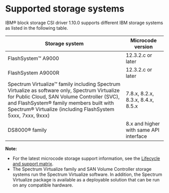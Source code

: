 # Supported storage systems

IBM® block storage CSI driver 1.10.0 supports different IBM storage systems as listed in the following table.

|Storage system|Microcode version|
|--------------|-----------------|
|FlashSystem™ A9000|12.3.2.c or later|
|FlashSystem A9000R|12.3.2.c or later|
|Spectrum Virtualize™ family including Spectrum Virtualize as software only, Spectrum Virtualize for Public Cloud, SAN Volume Controller (SVC), and FlashSystem® family members built with Spectrum® Virtualize (including FlashSystem 5xxx, 7xxx, 9xxx)|7.8.x, 8.2.x, 8.3.x, 8.4.x, 8.5.x|
|DS8000® family|8.x and higher with same API interface|

**Note:**

- For the latest microcode storage support information, see the [Lifecycle and support matrix](https://www.ibm.com/docs/en/stg-block-csi-driver?topic=SSRQ8T/landing/csi_lifecycle_support_matrix.html).
- The Spectrum Virtualize family and SAN Volume Controller storage systems run the Spectrum Virtualize software. In addition, the Spectrum Virtualize package is available as a deployable solution that can be run on any compatible hardware.


